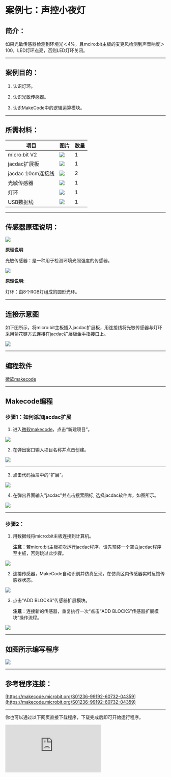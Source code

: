# 案例七：声控小夜灯

## 简介：

如果光敏传感器检测到环境光＜4%，且mciro:bit主板的麦克风检测到声音响度＞100，LED灯环点亮，否则LED灯环关闭。

---
## 案例目的：
1. 认识灯环。

2. 认识光敏传感器。

3. 认识MakeCode中的逻辑运算模块。

---
## 所需材料：
|项目|图片|数量|
|--|--|--|
|micro:bit V2|![](https://wiki-media-ef.oss-cn-hongkong.aliyuncs.com/docs/microbit/getting-started/microbit-jacdac-smartexploration-kit/images/microbit%20%E6%AD%A3(1).png)|1|
|jacdac扩展板|![](https://wiki-media-ef.oss-cn-hongkong.aliyuncs.com/docs/microbit/getting-started/microbit-jacdac-smartexploration-kit/images/sensor/jacdac%20bit.png)|1|
|jacdac 10cm连接线|![](https://wiki-media-ef.oss-cn-hongkong.aliyuncs.com/docs/microbit/getting-started/microbit-jacdac-smartexploration-kit/images/sensor/jacdac-smart-exploration-kit-10cm-cable.png)|2|
|光敏传感器|![](https://wiki-media-ef.oss-cn-hongkong.aliyuncs.com/docs/microbit/getting-started/microbit-jacdac-smartexploration-kit/images/sensor/jacdac%20Light%20Sensor.png)|1|
|灯环|![](https://wiki-media-ef.oss-cn-hongkong.aliyuncs.com/docs/microbit/getting-started/microbit-jacdac-smartexploration-kit/images/sensor/jacdac%20LED%20Ring.png)|1|
|USB数据线|![](https://wiki-media-ef.oss-cn-hongkong.aliyuncs.com/docs/microbit/getting-started/microbit-jacdac-smartexploration-kit/images/sensor/usb%20cable1.png)|1|

---
## 传感器原理说明：
![](https://wiki-media-ef.oss-cn-hongkong.aliyuncs.com/docs/microbit/getting-started/microbit-jacdac-smartexploration-kit/images/sensor/Jacdac%20Light%20Sensor-1.png)

**原理说明**

光敏传感器：是一种用于检测环境光照强度的传感器。

![](https://wiki-media-ef.oss-cn-hongkong.aliyuncs.com/docs/microbit/getting-started/microbit-jacdac-smartexploration-kit/images/sensor/Jacdac%20LED%20Ring-1.png)

**原理说明**:

灯环：由8个RGB灯组成的圆形光环。

---                 
## 连接示意图
如下图所示，将micro:bit主板插入jacdac扩展板，用连接线将光敏传感器与灯环采用菊花链方式连接在jacdac扩展板金手指接口上。

![](https://wiki-media-ef.oss-cn-hongkong.aliyuncs.com/docs/microbit/getting-started/microbit-jacdac-smartexploration-kit/images/hardware-connection-diagram/jacdac-smart-exploration-kit-case-07.png)

---
## 编程软件

[微软makecode](https://makecode.microbit.org/#)

---
## Makecode编程
### 步骤1：如何添加jacdac扩展
1. 进入[微软makecode](https://makecode.microbit.org/#)，点击“新建项目”。

![](https://wiki-media-ef.oss-cn-hongkong.aliyuncs.com/docs/microbit/building-blocks/microbit-space-science-kit/images/microbit-space-science-kit-case01-07.png)

2. 在弹出窗口输入项目名称并点击创建。

![](https://wiki-media-ef.oss-cn-hongkong.aliyuncs.com/docs/microbit/building-blocks/microbit-space-science-kit/images/microbit-space-science-kit-case01-11.png)

---
3. 点击代码抽屉中的“扩展”。

![](https://wiki-media-ef.oss-cn-hongkong.aliyuncs.com/docs/microbit/building-blocks/microbit-space-science-kit/images/microbit-space-science-kit-case01-09.png)

4. 在弹出界面输入"jacdac"并点击搜索图标, 选择jacdac软件库，如图所示。

![](https://wiki-media-ef.oss-cn-hongkong.aliyuncs.com/docs/microbit/getting-started/microbit-jacdac-smartexploration-kit/images/Step%20Diagram/jacdac-smart-exploration-kit-3.png)

---
### 步骤2：
1. 用数据线将micro:bit主板连接到计算机。
   
   **注意**：若micro:bit主板初次运行jacdac程序，请先预装一个空白jacdac程序至主板，否则跳过此步骤。

![](https://wiki-media-ef.oss-cn-hongkong.aliyuncs.com/docs/microbit/getting-started/microbit-jacdac-smartexploration-kit/images/Step%20Diagram/jacdac-smart-exploration-kit-5.png)

2. 连接传感器，MakeCode自动识别并仿真呈现，在仿真区内传感器实时反馈传感器状态。

![](https://wiki-media-ef.oss-cn-hongkong.aliyuncs.com/docs/microbit/getting-started/microbit-jacdac-smartexploration-kit/images/Step%20Diagram/1jacdac-smart-exploration-kit-6.png)

3. 点击“ADD BLOCKS”传感器扩展模块。
   
   **注意**：连接新的传感器，重复执行一次“点击“ADD BLOCKS”传感器扩展模块”操作流程。

![](https://wiki-media-ef.oss-cn-hongkong.aliyuncs.com/docs/microbit/getting-started/microbit-jacdac-smartexploration-kit/images/Step%20Diagram/jacdac-smart-exploration-kit-7.png)

---
## 如图所示编写程序
![](https://wiki-media-ef.oss-cn-hongkong.aliyuncs.com/docs/microbit/getting-started/microbit-jacdac-smartexploration-kit/images/program/jacdac-smart-exploration-kit-case-0117.png)

---
## 参考程序连接：
[https://makecode.microbit.org/S01236-99192-60732-04359](https://makecode.microbit.org/S01236-99192-60732-04359)

---
你也可以通过以下网页直接下载程序，下载完成后即可开始运行程序。

<div
    style={{
        position: 'relative',
        paddingBottom: '60%',
        overflow: 'hidden',
    }}
>
    <iframe
        src="https://makecode.microbit.org/S01236-99192-60732-04359"
        frameborder="0"
        sandbox="allow-popups allow-forms allow-scripts allow-same-origin"
        style={{
            position: 'absolute',
            width: '100%',
            height: '100%',
        }}
    />
</div>

---
## 结果

当光敏传感器检测环境光＜4%，而且micro:bit主板麦克风检测到环境声音响度＞100%时，灯环点亮。

## 思考

光敏传感器还可以应用在生活中的哪些场景。
